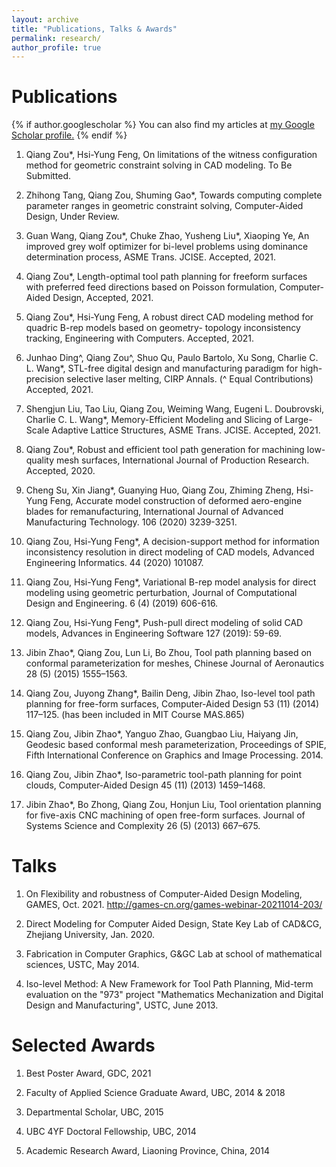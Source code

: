 ```yaml
---
layout: archive
title: "Publications, Talks & Awards"
permalink: research/
author_profile: true
---
```


Publications
====

{% if author.googlescholar %}
  You can also find my articles at <u><a href="{{author.googlescholar}}">my Google Scholar profile</a>.</u>
{% endif %}
1. Qiang Zou*, Hsi-Yung Feng, On limitations of the witness configuration method for geometric constraint solving in CAD modeling. To Be Submitted.

1. Zhihong Tang, Qiang Zou, Shuming Gao*, Towards computing complete parameter ranges in geometric constraint solving, Computer-Aided Design, Under Review.

1. Guan Wang, Qiang Zou\*, Chuke Zhao, Yusheng Liu\*, Xiaoping Ye, An improved grey wolf optimizer for bi-level problems using dominance determination process, ASME Trans. JCISE. Accepted, 2021. 

1. Qiang Zou*, Length-optimal tool path planning for freeform surfaces with preferred feed directions based on Poisson formulation, Computer-Aided Design, Accepted, 2021.

1. Qiang Zou*, Hsi-Yung Feng, A robust direct CAD modeling method for quadric B-rep models based on geometry- topology inconsistency tracking, Engineering with Computers. Accepted, 2021.

1. Junhao Ding^, Qiang Zou^, Shuo Qu, Paulo Bartolo, Xu Song, Charlie C. L. Wang*, STL-free digital design and manufacturing paradigm for high-precision selective laser melting, CIRP Annals. (^ Equal Contributions) Accepted, 2021.

1. Shengjun Liu, Tao Liu, Qiang Zou, Weiming Wang, Eugeni L. Doubrovski, Charlie C. L. Wang*, Memory-Efficient Modeling and Slicing of Large-Scale Adaptive Lattice Structures, ASME Trans. JCISE. Accepted, 2021.

1. Qiang Zou*, Robust and efficient tool path generation for machining low-quality mesh surfaces, International Journal of Production Research. Accepted, 2020.

1. Cheng Su, Xin Jiang*, Guanying Huo, Qiang Zou, Zhiming Zheng, Hsi-Yung Feng, Accurate model construction of deformed aero-engine blades for remanufacturing, International Journal of Advanced Manufacturing Technology. 106 (2020) 3239-3251.

1. Qiang Zou, Hsi-Yung Feng*, A decision-support method for information inconsistency resolution in direct modeling of CAD models, Advanced Engineering Informatics. 44 (2020) 101087.

1. Qiang Zou, Hsi-Yung Feng*, Variational B-rep model analysis for direct modeling using geometric perturbation, Journal of Computational Design and Engineering. 6 (4) (2019) 606-616.

1. Qiang Zou, Hsi-Yung Feng*, Push-pull direct modeling of solid CAD models, Advances in Engineering Software 127 (2019): 59-69.

1. Jibin Zhao*, Qiang Zou, Lun Li, Bo Zhou, Tool path planning based on conformal parameterization for meshes, Chinese Journal of Aeronautics 28 (5) (2015) 1555–1563.

1. Qiang Zou, Juyong Zhang*, Bailin Deng, Jibin Zhao, Iso-level tool path planning for free-form surfaces, Computer-Aided Design 53 (11) (2014) 117–125. (has been included in MIT Course MAS.865)

1. Qiang Zou, Jibin Zhao*, Yanguo Zhao, Guangbao Liu, Haiyang Jin, Geodesic based conformal mesh parameterization, Proceedings of SPIE, Fifth International Conference on Graphics and Image Processing. 2014.

1. Qiang Zou, Jibin Zhao*, Iso-parametric tool-path planning for point clouds, Computer-Aided Design 45 (11) (2013) 1459–1468.

1. Jibin Zhao*, Bo Zhong, Qiang Zou, Honjun Liu, Tool orientation planning for five-axis CNC machining of open free-form surfaces. Journal of Systems Science and Complexity 26 (5) (2013) 667–675.
<!-- 15. Jibin Zhao, Qiang Zou, Dianhai Liu, Lun Li, CNC trajectory generation for triangle meshes based on conformal parametrization, CN104570928A. 2015. (Chinese Patent) -->


Talks
====
1. On Flexibility and robustness of Computer-Aided Design Modeling, GAMES, Oct. 2021. http://games-cn.org/games-webinar-20211014-203/

1. Direct Modeling for Computer Aided Design, State Key Lab of CAD&CG, Zhejiang University, Jan. 2020.

1. Fabrication in Computer Graphics, G&GC Lab at school of mathematical sciences, USTC, May 2014.

1. Iso-level Method: A New Framework for Tool Path Planning, Mid-term evaluation on the "973" project "Mathematics Mechanization and Digital Design and Manufacturing", USTC, June 2013.

Selected Awards
====
1. Best Poster Award, GDC, 2021
1. Faculty of Applied Science Graduate Award, UBC, 2014 & 2018

1. Departmental Scholar, UBC, 2015

1. UBC 4YF Doctoral Fellowship, UBC, 2014

1. Academic Research Award, Liaoning Province, China, 2014

<!-- {% include base_path %}

{% for post in site.publications reversed %}
  {% include archive-single.html %}
{% endfor %} -->
